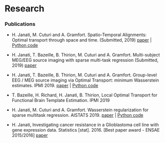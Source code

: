# Research

### Publications

- H. Janati, M. Cuturi and A. Gramfort. Spatio-Temporal Alignments: Optimal transport through space and time. (Submitted, 2019)
[paper](https://arxiv.org/pdf/1910.03860.pdf) | [Python code](https://github.com/hichamjanati/spatio-temporal-alignements)

- H. Janati, T. Bazeille, B. Thirion, M. Cuturi and A. Gramfort.
Multi-subject MEG/EEG source imaging with sparse multi-task regression (Submitted, 2019)
[paper](https://arxiv.org/pdf/1910.01914.pdf)

- H. Janati, T. Bazeille, B. Thirion, M. Cuturi and A. Gramfort.
Group-level EEG / MEG source imaging via Optimal Transport: minimum Wasserstein estimates. IPMI 2019.
[paper](https://arxiv.org/abs/1902.04812) | [Python code](https://github.com/hichamjanati/mwe)

- T. Bazeille, H. Richard, H. Janati, B. Thirion,
Local Optimal Transport for Functional Brain Template Estimation. IPMI 2019

- H. Janati, M. Cuturi and A. Gramfort. Wasserstein regularization for sparse multitask regression. AISTATS 2019.
[paper](http://proceedings.mlr.press/v89/janati19a.html) | [Python code](https://github.com/hichamjanati/mtw)

- H. Janati, Investigating cancer resistance in a Glioblastoma cell line with gene expression
data. Statistics [stat]. 2016.  [Best paper award - ENSAE 2015/2016]
[paper](https://hal.inria.fr/hal-01412944/document)
